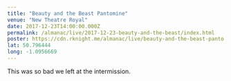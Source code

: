 ```yaml
---
title: "Beauty and the Beast Pantomine"
venue: "New Theatre Royal"
date: 2017-12-23T14:00:00.000Z
permalink: /almanac/live/2017-12-23-beauty-and-the-beast/index.html
poster: https://cdn.rknight.me/almanac/live/beauty-and-the-beast-panto.jpg
lat: 50.796444
long: -1.0956669
---
```


This was so bad we left at the intermission.